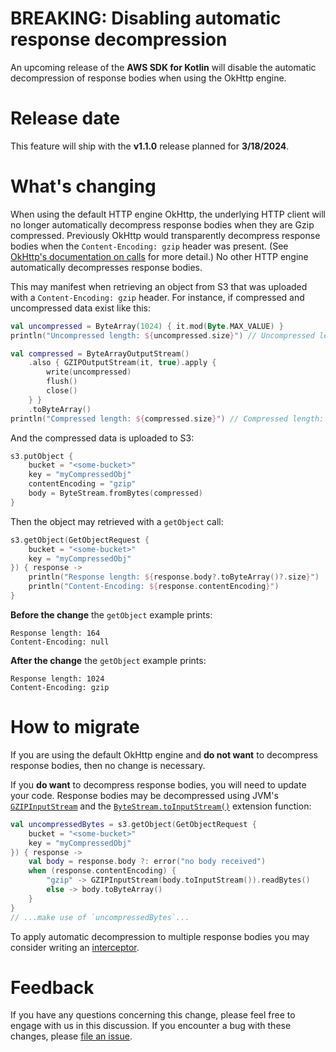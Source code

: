 # BREAKING: Disabling automatic response decompression

An upcoming release of the **AWS SDK for Kotlin** will disable the automatic decompression of response bodies when using the OkHttp engine.

# Release date

This feature will ship with the **v1.1.0** release planned for **3/18/2024**.

# What's changing

When using the default HTTP engine OkHttp, the underlying HTTP client will no longer automatically decompress response bodies when they are Gzip compressed. Previously OkHttp would transparently decompress response bodies when the `Content-Encoding: gzip` header was present. (See [OkHttp's documentation on calls](https://square.github.io/okhttp/features/calls/) for more detail.) No other HTTP engine automatically decompresses response bodies.

This may manifest when retrieving an object from S3 that was uploaded with a `Content-Encoding: gzip` header. For instance, if compressed and uncompressed data exist like this:

```kotlin
val uncompressed = ByteArray(1024) { it.mod(Byte.MAX_VALUE) }
println("Uncompressed length: ${uncompressed.size}") // Uncompressed length: 1024

val compressed = ByteArrayOutputStream()
    .also { GZIPOutputStream(it, true).apply {
        write(uncompressed)
        flush()
        close()
    } }
    .toByteArray()
println("Compressed length: ${compressed.size}") // Compressed length: 164 (may vary depending on JVM version)
```

And the compressed data is uploaded to S3:

```kotlin
s3.putObject {
    bucket = "<some-bucket>"
    key = "myCompressedObj"
    contentEncoding = "gzip"
    body = ByteStream.fromBytes(compressed)
}
```

Then the object may retrieved with a `getObject` call:

```kotlin
s3.getObject(GetObjectRequest {
    bucket = "<some-bucket>"
    key = "myCompressedObj"
}) { response ->
    println("Response length: ${response.body?.toByteArray()?.size}")
    println("Content-Encoding: ${response.contentEncoding}")
}
```

**Before the change** the `getObject` example prints:

```
Response length: 164
Content-Encoding: null
```

**After the change** the `getObject` example prints:

```
Response length: 1024
Content-Encoding: gzip
```

# How to migrate

If you are using the default OkHttp engine and **do not want** to decompress response bodies, then no change is necessary.

If you **do want** to decompress response bodies, you will need to update your code. Response bodies may be decompressed using JVM's [`GZIPInputStream`](https://docs.oracle.com/javase/8/docs/api/java/util/zip/GZIPInputStream.html) and the [`ByteStream.toInputStream()`](https://sdk.amazonaws.com/kotlin/api/smithy-kotlin/api/latest/runtime-core/aws.smithy.kotlin.runtime.content/to-input-stream.html) extension function:

```kotlin
val uncompressedBytes = s3.getObject(GetObjectRequest {
    bucket = "<some-bucket>"
    key = "myCompressedObj"
}) { response ->
    val body = response.body ?: error("no body received")
    when (response.contentEncoding) {
        "gzip" -> GZIPInputStream(body.toInputStream()).readBytes()
        else -> body.toByteArray()
    }
}
// ...make use of `uncompressedBytes`...
```

To apply automatic decompression to multiple response bodies you may consider writing an [interceptor](https://docs.aws.amazon.com/sdk-for-kotlin/latest/developer-guide/interceptors.html).

# Feedback

If you have any questions concerning this change, please feel free to engage with us in this discussion. If you encounter a bug with these changes, please [file an issue](https://github.com/awslabs/aws-sdk-kotlin/issues/new/choose).

